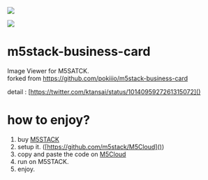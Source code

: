 ![](https://lh3.googleusercontent.com/21PqSiG9gzJNiBff1XSHYGeyjRlXaNcLEaz9P52y4OEupItJxVhgmyWNU4F8sGkGH-yBlMkJKRcMAjiYN4moTyVcb9rYFBbPO2t7z_SwqhwmZb5zAsCZ_mIFrLHEm_L4fbazKeGeOgo=s600 "")

![](https://lh3.googleusercontent.com/AUpKTtalmnQEwAM_-T9fJNWtcrHC9H4iMYRkQsLjmfXKLJwxganNNFfEZE_1qSu_0I-ZyjEOyFcA2n33hNo_5OuEzJQASsO4WlVtVdmuaurhqLJuCXTxXp5-TJ-DsXs6qgXfmSd_RdE=s600 "")
# m5stack-business-card
Image Viewer for M5SATCK.  
forked from https://github.com/pokiiio/m5stack-business-card

detail : [https://twitter.com/ktansai/status/1014095927261315072]()

# how to enjoy?

1. buy [M5STACK](http://m5stack.com/)
1. setup it. ([https://github.com/m5stack/M5Cloud]())
1. copy and paste the code on [M5Cloud](http://io.m5stack.com)
1. run on M5STACK.
1. enjoy.
